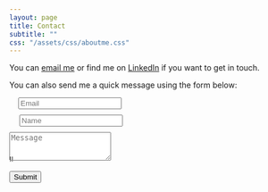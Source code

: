 ```yaml
---
layout: page
title: Contact
subtitle: ""
css: "/assets/css/aboutme.css"
---
```


<div id="contactme-section">

<p>You can <a href="mailto:daniel.tobon@uao.edu.co?subject=Hello from danieltc.portfolio.com">email me</a> or find me on <a href="https://www.linkedin.com/in/danieltobonco43/">LinkedIn</a> if you want to get in touch.</p> 

<form action="https://formspree.io/xrgyvdbz" method="POST" class="form" id="contact-form">
  <p>You can also send me a quick message using the form below:</p>
  <div class="row">
    <div class="col-xs-6">
      <input type="email" name="_replyto" required="required" class="form-control input-lg" placeholder="Email" title="Email" style="margin: 0px 0px 10px 16px;">
    </div>
    <div class="col-xs-6">
      <input type="text" name="name" class="form-control input-lg" placeholder="Name" title="Name" style="margin: 0px 0px 10px 18px;">
    </div>
  </div>
  <input type="hidden" name="_subject" value="New submission from danieltc.portfolio.com">
  <textarea type="text" name="content" class="form-control input-lg" placeholder="Message" title="Message" required="required" rows="3"></textarea>
  <input type="text" name="_gotcha" style="display:none">
  <input type="hidden" name="_next" value="?message=Your message was sent successfully, thanks!" />
    
  <div style="font-size: 12px; margin: -10px 0 10px;">!!</div>
  
  <button type="submit" class="btn btn-lg btn-primary">Submit</button>
</form>

</div>
